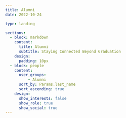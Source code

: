```yaml
---
title: Alumni
date: 2022-10-24

type: landing

sections:
  - block: markdown
    content:
      title: Alumni
      subtitle: Staying Connected Beyond Graduation
    design:
      padding: 10px
  - block: people
    content:
      user_groups:
          - Alumni
      sort_by: Params.last_name
      sort_ascending: true
    design:
      show_interests: false
      show_role: true
      show_social: true
---
```

